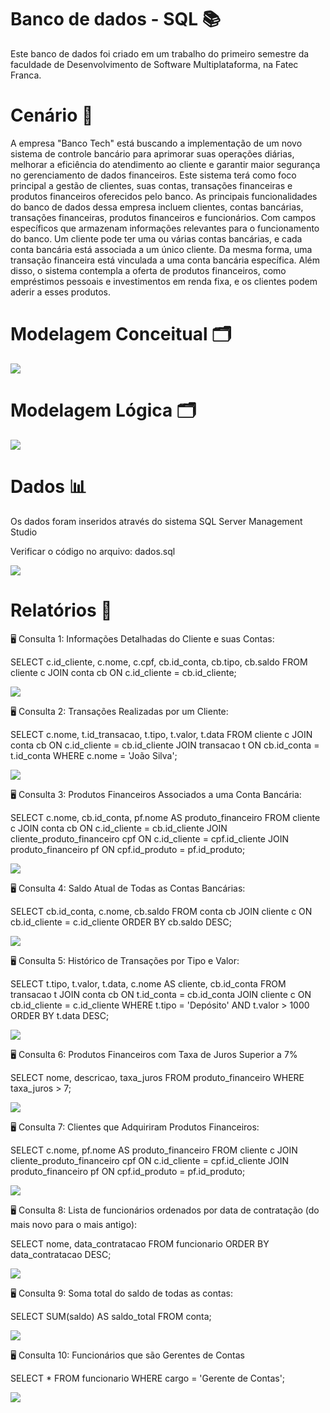 # Banco de dados - SQL 	:books:

Este banco de dados foi criado em um trabalho do primeiro semestre da faculdade de Desenvolvimento de Software Multiplataforma, na Fatec Franca.

# Cenário :bookmark_tabs:

A empresa "Banco Tech" está buscando a implementação de um novo sistema de controle bancário para aprimorar suas operações diárias, melhorar a eficiência do atendimento ao cliente e garantir maior segurança no gerenciamento de dados financeiros. Este sistema terá como foco principal a gestão de clientes, suas contas, transações financeiras e produtos financeiros oferecidos pelo banco.
As principais funcionalidades do banco de dados dessa empresa incluem clientes, contas bancárias, transações financeiras, produtos financeiros e funcionários. Com campos específicos que armazenam informações relevantes para o funcionamento do banco.
Um cliente pode ter uma ou várias contas bancárias, e cada conta bancária está associada a um único cliente. Da mesma forma, uma transação financeira está vinculada a uma conta bancária específica.
Além disso, o sistema contempla a oferta de produtos financeiros, como empréstimos pessoais e investimentos em renda fixa, e os clientes podem aderir a esses produtos.

# Modelagem Conceitual 	:card_index_dividers:


<img src="img/modelo_conceitual.png">


# Modelagem Lógica 	:card_index_dividers:


<img src="img/modelo_logico.png">


# Dados 	:bar_chart:

Os dados foram inseridos através do sistema SQL Server Management Studio

Verificar o código no arquivo: dados.sql

<img src="img/modelagem_fisica.png">

# Relatórios :memo:

:desktop_computer: Consulta 1: Informações Detalhadas do Cliente e suas Contas:

SELECT c.id_cliente, c.nome, c.cpf, cb.id_conta, cb.tipo, cb.saldo
FROM cliente c
JOIN conta cb ON c.id_cliente = cb.id_cliente;

<img src="img/consulta1.png">

:desktop_computer: Consulta 2: Transações Realizadas por um Cliente:

SELECT c.nome, t.id_transacao, t.tipo, t.valor, t.data
FROM cliente c
JOIN conta cb ON c.id_cliente = cb.id_cliente
JOIN transacao t ON cb.id_conta = t.id_conta
WHERE c.nome = 'João Silva';

<img src="img/consulta2.png">

:desktop_computer: Consulta 3: Produtos Financeiros Associados a uma Conta Bancária:

SELECT c.nome, cb.id_conta, pf.nome AS produto_financeiro
FROM cliente c
JOIN conta cb ON c.id_cliente = cb.id_cliente
JOIN cliente_produto_financeiro cpf ON c.id_cliente = cpf.id_cliente
JOIN produto_financeiro pf ON cpf.id_produto = pf.id_produto;

<img src="img/consulta3.png">

:desktop_computer: Consulta 4: Saldo Atual de Todas as Contas Bancárias:

SELECT cb.id_conta, c.nome, cb.saldo
FROM conta cb
JOIN cliente c ON cb.id_cliente = c.id_cliente
ORDER BY cb.saldo DESC;

<img src="img/consulta4.png">

:desktop_computer: Consulta 5: Histórico de Transações por Tipo e Valor:

SELECT t.tipo, t.valor, t.data, c.nome AS cliente, cb.id_conta
FROM transacao t
JOIN conta cb ON t.id_conta = cb.id_conta
JOIN cliente c ON cb.id_cliente = c.id_cliente
WHERE t.tipo = 'Depósito' AND t.valor > 1000
ORDER BY t.data DESC;

<img src="img/consulta5.png">

:desktop_computer: Consulta 6: Produtos Financeiros com Taxa de Juros Superior a 7%

SELECT nome, descricao, taxa_juros
FROM produto_financeiro
WHERE taxa_juros > 7;

<img src="img/consulta6.png">

:desktop_computer: Consulta 7: Clientes que Adquiriram Produtos Financeiros:

SELECT c.nome, pf.nome AS produto_financeiro
FROM cliente c
JOIN cliente_produto_financeiro cpf ON c.id_cliente = cpf.id_cliente
JOIN produto_financeiro pf ON cpf.id_produto = pf.id_produto;

<img src="img/consulta7.png">

:desktop_computer: Consulta 8: Lista de funcionários ordenados por data de contratação (do mais novo para o mais antigo):

SELECT nome, data_contratacao
FROM funcionario
ORDER BY data_contratacao DESC;

<img src="img/consulta8.png">

:desktop_computer: Consulta 9: Soma total do saldo de todas as contas:

SELECT SUM(saldo) AS saldo_total
FROM conta;

<img src="img/consulta9.png">

:desktop_computer: Consulta 10: Funcionários que são Gerentes de Contas

SELECT *
FROM funcionario
WHERE cargo = 'Gerente de Contas';

<img src="img/consulta10.png">






























